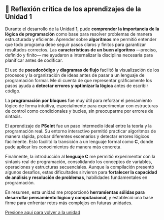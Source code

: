 ## 📝 Reflexión crítica de los aprendizajes de la Unidad 1

Durante el desarrollo de la Unidad 1, pude **comprender la importancia de la lógica de programación** como base para resolver problemas de manera estructurada y eficiente. Aprender sobre **algoritmos** me permitió entender que todo programa debe seguir pasos claros y finitos para garantizar resultados correctos. Las **características de un buen algoritmo** —preciso, definido y finito— me ayudaron a internalizar la disciplina necesaria para planificar antes de codificar.

El uso de **pseudocódigo** y **diagramas de flujo** facilitó la visualización de los procesos y la organización de ideas antes de pasar a un lenguaje de programación formal. Me di cuenta de que representar gráficamente los pasos ayuda a **detectar errores y optimizar la lógica** antes de escribir código.

La **programación por bloques** fue muy útil para reforzar el pensamiento lógico de forma intuitiva, especialmente para experimentar con estructuras de control como condicionales y bucles, sin preocuparme por errores de sintaxis.

El aprendizaje de **PSeInt** fue un paso intermedio ideal entre la teoría y la programación real. Su entorno interactivo permitió practicar algoritmos de manera rápida, probar diferentes escenarios y detectar errores lógicos fácilmente. Esto facilitó la transición a un lenguaje formal como **C**, donde pude aplicar los conocimientos de manera más concreta.

Finalmente, la introducción al **lenguaje C** me permitió experimentar con la sintaxis real de programación, consolidando los conceptos de variables, operaciones y estructuras secuenciales. Aunque la compilación presentó algunos desafíos, estas dificultades sirvieron para **fortalecer la capacidad de análisis y resolución de problemas**, habilidades fundamentales en programación.

En resumen, esta unidad me proporcionó **herramientas sólidas para desarrollar pensamiento lógico y computacional**, y estableció una base firme para enfrentar retos más complejos en futuras unidades.



[Presione aqui para volver a la unidad](Unidad1.md)
